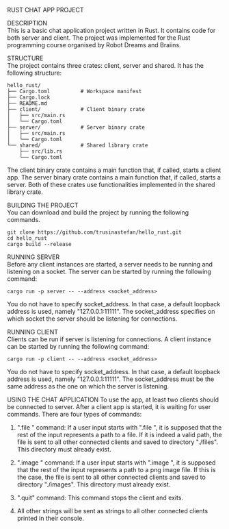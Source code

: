 RUST CHAT APP PROJECT  

DESCRIPTION  
This is a basic chat application project written in Rust. It contains code for both server and client. The project was implemented for the Rust programming course organised by Robot Dreams and Braiins.

STRUCTURE  
The project contains three crates: client, server and shared. It has the following structure:

```
hello_rust/
├── Cargo.toml          # Workspace manifest
├── Cargo.lock
├── README.md
├── client/             # Client binary crate
│   ├── src/main.rs
│   └── Cargo.toml
├── server/             # Server binary crate
│   ├── src/main.rs
│   └── Cargo.toml
└── shared/             # Shared library crate
    ├── src/lib.rs
    └── Cargo.toml
```

The client binary crate contains a main function that, if called, starts a client app.
The server binary crate contains a main function that, if called, starts a server.
Both of these crates use functionalities implemented in the shared library crate.

BUILDING THE PROJECT  
You can download and build the project by running the following commands.

```
git clone https://github.com/trusinastefan/hello_rust.git
cd hello_rust
cargo build --release
```

RUNNING SERVER  
Before any client instances are started, a server needs to be running and listening on a socket. The server can be started by running the following command:

```
cargo run -p server -- --address <socket_address>
```

You do not have to specify socket_address. In that case, a default loopback address is used, namely "127.0.0.1:11111". The socket_address specifies on which socket the server should be listening for connections.

RUNNING CLIENT  
Clients can be run if server is listening for connections. A client instance can be started by running the following command:

```
cargo run -p client -- --address <socket_address>
```

You do not have to specify socket_address. In that case, a default loopback address is used, namely "127.0.0.1:11111". The socket_address must be the same address as the one on which the server is listening.

USING THE CHAT APPLICATION
To use the app, at least two clients should be connected to server. After a client app is started, it is waiting for user commands. There are four types of commands:

1. ".file <path>" command: If a user input starts with ".file ", it is supposed that the rest of the input represents a path to a file. If it is indeed a valid path, the file is sent to all other connected clients and saved to directory "./files". This directory must already exist.

2. ".image <path>" command: If a user input starts with ".image ", it is supposed that the rest of the input represents a path to a png image file. If this is the case, the file is sent to all other connected clients and saved to directory "./images". This directory must already exist.

3. ".quit" command: This command stops the client and exits.

4. All other strings will be sent as strings to all other connected clients printed in their console.

